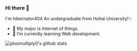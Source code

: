 ### Hi there 👋
I'm hibernator404 An undergraduate from Hohai University!✨ 

- 🔭 My major is Internet of things.
- 🌱 I’m currently learning Web development.

![plusmultiply0's github stats](https://github-readme-stats.vercel.app/api?username=hibernator404&count_private=true&show_icons=true)
